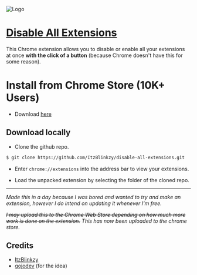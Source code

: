 ![Logo](https://github.com/ItzBlinkzy/disable-all-extensions/assets/68260779/4d658427-ba25-4588-b3a4-ea5c6e165b81)

# [Disable All Extensions](https://chrome.google.com/webstore/detail/disable-all-extensions/ailfldpmpboolaihojfagmmfbhcgohne)

This Chrome extension allows you to disable or enable all your extensions at once **with the click of a button** (because Chrome doesn't have this for some reason).

# Install from Chrome Store (10K+ Users)

- Download [here](https://chrome.google.com/webstore/detail/disable-all-extensions/ailfldpmpboolaihojfagmmfbhcgohne)

## Download locally

- Clone the github repo.

```bash
$ git clone https://github.com/ItzBlinkzy/disable-all-extensions.git
```

- Enter `chrome://extensions` into the address bar to view your extensions.

- Load the unpacked extension by selecting the folder of the cloned repo.

---

_Made this in a day because I was bored and wanted to try and make an extension, however I do intend on updating it whenever I'm free._

~~_I may upload this to the Chrome Web Store depending on how much more work is done on the extension._~~
_This has now been uploaded to the chrome store._

##

## Credits

- [ItzBlinkzy](https://github.com/ItzBlinkzy)
- [gojodev](https://github.com/gojodev) (for the idea)
